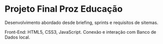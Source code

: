 # Projeto Final Proz Educação

 Desenvolvimento abordado desde briefing, sprints e requisitos de sitemas.
 
 Front-End: HTML5, CSS3, JavaScript. Conexão e interação com Banco de Dados local.
